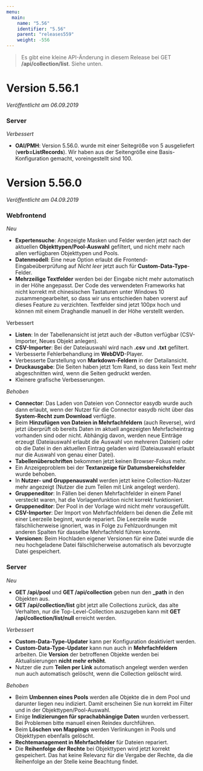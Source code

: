 ```yaml
---
menu:
  main:
    name: "5.56"
    identifier: "5.56"
    parent: "releases559"
    weight: -556
---
```


> Es gibt eine kleine API-Änderung in diesem Release bei GET **/api/collection/list**. Siehe unten.

# Version 5.56.1

*Veröffentlicht am 06.09.2019*

### Server

*Verbessert*

* **OAI/PMH**: Version 5.56.0. wurde mit einer Seitegröße von 5 ausgeliefert (**verb=ListRecords**). Wir haben aus der Seitengröße eine Basis-Konfiguration gemacht, voreingestellt sind 100.

# Version 5.56.0

*Veröffentlicht am 04.09.2019*

### Webfrontend

*Neu*

* **Expertensuche**: Angezeigte Masken und Felder werden jetzt nach der aktuellen **Objekttypen/Pool-Auswahl** gefiltert, und nicht mehr nach allen verfügbaren Objekttypen und Pools. 
* **Datenmodell**: Eine neue Option erlaubt die Frontend-Eingabeüberprüfung auf *Nicht leer* jetzt auch für **Custom-Data-Type**-Felder. 
* **Mehrzeilige Textfelder** werden bei der Eingabe nicht mehr automatisch in der Höhe angepasst. Der Code des verwendeten Frameworks hat nicht korrekt mit chinesischen Tastaturen unter Windows 10 zusammengearbeitet, so dass wir uns entschieden haben vorerst auf dieses Feature zu verzichten. Textfelder sind jetzt 100px hoch und können mit einem Draghandle manuell in der Höhe verstellt werden.

Verbessert

* **Listen**: In der Tabellenansicht ist jetzt auch der `+`Button verfügbar (CSV-Importer, Neues Objekt anlegen).
* **CSV-Importer**: Bei der Dateiauswahl wird nach **.csv** und **.txt** gefiltert.
* Verbesserte Fehlerbehandlung im **WebDVD**-Player.
* Verbesserte Darstellung von **Markdown-Feldern** in der Detailansicht.
* **Druckausgabe**: Die Seiten haben jetzt 1cm Rand, so dass kein Text mehr abgeschnitten wird, wenn die Seiten gedruckt werden.
* Kleinere grafische Verbesserungen.

*Behoben*

* **Connector**: Das Laden von Dateien von Connector easydb wurde auch dann erlaubt, wenn der Nutzer für die Connector easydb nicht über das **System-Recht zum Download** verfügte.  
* Beim **Hinzufügen von Dateien in Mehrfachfeldern** (auch Reverse), wird jetzt überprüft ob bereits Daten im aktuell angezeigten Mehrfacheintrag vorhanden sind oder nicht. Abhängig davon, werden neue Einträge erzeugt (Dateiauswahl erlaubt die Auswahl von mehreren Dateien) oder ob die Datei in den aktuellen Eintrag geladen wird (Dateiauswahl erlaubt nur die Auswahl von genau einer Datei).
* **Tabellenüberschriften** bekommen jetzt keinen Browser-Fokus mehr.
* Ein Anzeigeproblem bei der **Textanzeige für Datumsbereichsfelder** wurde behoben.
* In **Nutzer- und Gruppenauswahl** werden jetzt keine Collection-Nutzer mehr angezeigt (Nutzer die zum Teilen mit Link angelegt werden).
* **Gruppeneditor**: In Fällen bei denen Mehrfachfelder in einem Panel versteckt waren, hat die Vorlagenfunktion nicht korrekt funktioniert.
* **Gruppeneditor**: Der Pool in der Vorlage wird nicht mehr vorausgefüllt.
* **CSV-Importer**: Der Import von Mehrfachfeldern bei denen die Zelle mit einer Leerzeile beginnt, wurde repariert. Die Leerzeile wurde fälschlicherweise ignoriert, was in Folge zu Fehlzuordnungen mit anderen Spalten für dasselbe Mehrfachfeld führen konnte.
* **Versionen**: Beim Hochladen eigener Versionen für eine Datei wurde die neu hochgeladene Datei fälschlicherweise automatisch als bevorzugte Datei gespeichert.

### Server

*Neu*

* **GET /api/pool** und **GET /api/collection** geben nun den **_path** in den Objekten aus. 
* **GET** **/api/collection/list** gibt jetzt alle Collections zurück, das alte Verhalten, nur die Top-Level-Collection auszugeben kann mit **GET /api/collection/list/null** erreicht werden.

*Verbessert*

* **Custom-Data-Type-Updater** kann per Konfiguration deaktiviert werden.
* **Custom-Data-Type-Updater** kann nun auch in **Mehrfachfeldern** arbeiten. Die **Version** der betroffenen Objekte werden bei Aktualisierungen **nicht mehr erhöht**. 
* Nutzer die zum **Teilen per Link** automatisch angelegt werden werden nun auch automatisch gelöscht, wenn die Collection gelöscht wird.

*Behoben*

* Beim **Umbennen eines Pools** werden alle Objekte die in dem Pool und darunter liegen neu indiziert. Damit erscheinen Sie nun korrekt im Filter und in der Objekttypen/Pool-Auswahl.
* Einige **Indizierungen für sprachabhängige Daten** wurden verbessert. Bei Problemen bitte manuell einen Reindex durchführen.
* Beim **Löschen von Mappings** werden Verlinkungen in Pools und Objekttypen ebenfalls gelöscht.
* **Rechtemanagement in Mehrfachfelder** für Dateien repariert.
* Die **Reihenfolge der Rechte** bei Objekttypen wird jetzt korrekt gespeichert. Das hat keine Relevanz für die Vergabe der Rechte, da die Reihenfolge an der Stelle keine Beachtung findet.